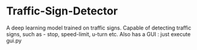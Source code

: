 # Traffic-Sign-Detector
A deep learning model trained on traffic signs. Capable of detecting traffic signs, such as - stop, speed-limit, u-turn etc. Also has a GUI : just execute gui.py
